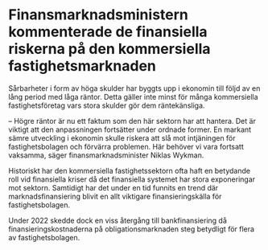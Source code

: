 # Finansmarknadsministern kommenterade de finansiella riskerna på den kommersiella fastighetsmarknaden

Sårbarheter i form av höga skulder har byggts upp i ekonomin till följd av en lång period med låga räntor. Detta gäller inte minst för många kommersiella fastighetsföretag vars stora skulder gör dem räntekänsliga.

– Högre räntor är nu ett faktum som den här sektorn har att hantera. Det är viktigt att den anpassningen fortsätter under ordnade former. En markant sämre utveckling i ekonomin skulle riskera att slå mot intjäningen för fastighetsbolagen och förvärra problemen. Här behöver vi vara fortsatt vaksamma, säger finansmarknadsminister Niklas Wykman.

Historiskt har den kommersiella fastighetssektorn ofta haft en betydande roll vid finansiella kriser då det finansiella systemet har stora exponeringar mot sektorn. Samtidigt har det under en tid funnits en trend där marknadsfinansiering blivit en allt viktigare finansieringskälla för fastighetsbolagen.

Under 2022 skedde dock en viss återgång till bankfinansiering då finansieringskostnaderna på obligationsmarknaden steg betydligt för flera av fastighetsbolagen.
